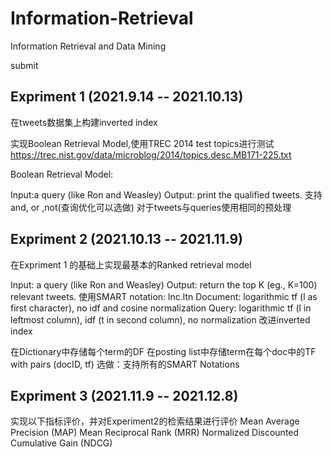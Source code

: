 # Information-Retrieval
Information Retrieval and Data Mining

submit

## Expriment 1 (2021.9.14 -- 2021.10.13)

在tweets数据集上构建inverted index

实现Boolean Retrieval Model,使用TREC 2014 test topics进行测试 https://trec.nist.gov/data/microblog/2014/topics.desc.MB171-225.txt

Boolean Retrieval Model:

Input:a query (like Ron and Weasley)
Output: print the qualified tweets.
支持and, or ,not(查询优化可以选做)
对于tweets与queries使用相同的预处理

## Expriment 2 (2021.10.13 -- 2021.11.9)
在Expriment 1 的基础上实现最基本的Ranked retrieval model

Input: a query (like Ron and Weasley)
Output: return the top K (eg., K=100) relevant tweets.
使用SMART notation: lnc.ltn
Document: logarithmic tf (l as first character), no idf and cosine normalization
Query: logarithmic tf (l in leftmost column), idf (t in second column), no normalization
改进inverted index

在Dictionary中存储每个term的DF
在posting list中存储term在每个doc中的TF with pairs (docID, tf)
选做：支持所有的SMART Notations

## Expriment 3 (2021.11.9 -- 2021.12.8)
实现以下指标评价，并对Experiment2的检索结果进行评价
Mean Average Precision (MAP)
Mean Reciprocal Rank (MRR)
Normalized Discounted Cumulative Gain (NDCG)
